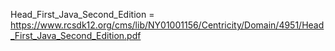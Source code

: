 Head_First_Java_Second_Edition = https://www.rcsdk12.org/cms/lib/NY01001156/Centricity/Domain/4951/Head_First_Java_Second_Edition.pdf